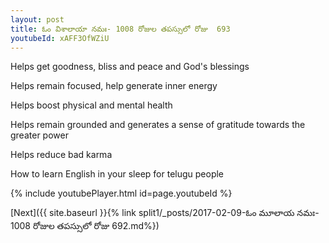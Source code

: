 ```yaml
---
layout: post
title: ఓం విశాలాయా నమః- 1008 రోజుల తపస్సులో రోజు  693
youtubeId: xAFF3OfWZiU
---
```

 
 
Helps get goodness, bliss and peace and God's blessings
 
Helps remain focused, help generate inner energy 
 
Helps boost physical and mental health 
 
Helps remain grounded and generates a sense of gratitude towards the greater power 
 
Helps reduce bad karma
 
How to learn English in your sleep for telugu people
 
 
 
 


{% include youtubePlayer.html id=page.youtubeId %}
 
[Next]({{ site.baseurl }}{% link split1/_posts/2017-02-09-ఓం మూలాయ నమః- 1008 రోజుల తపస్సులో రోజు  692.md%})
 
